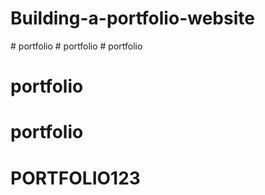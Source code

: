 # Building-a-portfolio-website
#   p o r t f o l i o  
 #   p o r t f o l i o  
 # portfolio
# portfolio
# portfolio
# PORTFOLIO123
